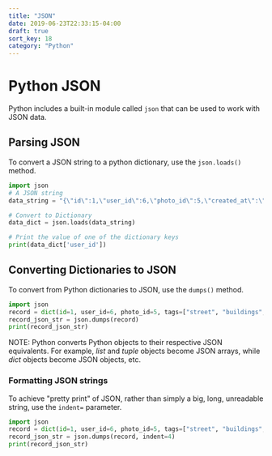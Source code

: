 ```yaml
---
title: "JSON"
date: 2019-06-23T22:33:15-04:00
draft: true
sort_key: 18
category: "Python"
---
```

# Python JSON

Python includes a built-in module called `json` that can be used to work with JSON
data.

## Parsing JSON

To convert a JSON string to a python dictionary, use the `json.loads()` method.

```python
import json
# A JSON string
data_string = "{\"id\":1,\"user_id\":6,\"photo_id\":5,\"created_at\":\"2019-02-12T04:26:15.115Z\",\"updated_at\":\"2019-02-12T04:26:15.115Z\"}"

# Convert to Dictionary
data_dict = json.loads(data_string)

# Print the value of one of the dictionary keys
print(data_dict['user_id'])
```

## Converting Dictionaries to JSON

To convert from Python dictionaries to JSON, use the `dumps()` method.

```python
import json
record = dict(id=1, user_id=6, photo_id=5, tags=["street", "buildings", "cafe"])
record_json_str = json.dumps(record)
print(record_json_str)
```
NOTE: Python converts Python objects to their respective JSON equivalents. For example,
_list_ and _tuple_ objects become JSON arrays, while _dict_ objects become JSON
objects, etc.

### Formatting JSON strings
To achieve "pretty print" of JSON, rather than simply a big, long, unreadable string,
use the `indent=` parameter.

```python
import json
record = dict(id=1, user_id=6, photo_id=5, tags=["street", "buildings", "cafe"])
record_json_str = json.dumps(record, indent=4)
print(record_json_str)
```
